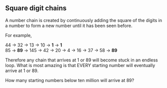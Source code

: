 ## Square digit chains

A number chain is created by continuously adding the square of the digits in a number to form a new number until it has been seen before.

For example,

44 &#x2192; 32 &#x2192; 13 &#x2192; 10 &#x2192; <b>1</b> &#x2192; <b>1</b><br>
85 &#x2192; <b>89</b> &#x2192; 145 &#x2192; 42 &#x2192; 20 &#x2192; 4 &#x2192; 16 &#x2192; 37 &#x2192; 58 &#x2192; <b>89</b>

Therefore any chain that arrives at 1 or 89 will become stuck in an endless loop. What is most amazing is that EVERY starting number will eventually arrive at 1 or 89.

How many starting numbers below ten million will arrive at 89?

